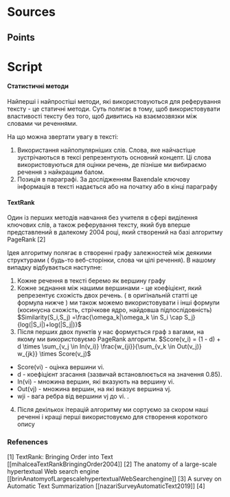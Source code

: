 # Sources

## Points 

# Script

#### Cтатистичні методи 
Найперші і найпростіші методи, які використовуються для реферування тексту - це статичні методи. Суть полягає в тому, щоб використовувати властивості тексту без того, щоб дивитись на взаємозвязки між словами чи реченнями. 
 
На що можна звертати увагу в тексті:
1. Використання найпопулярніших слів. Слова, яке найчастіше зустрічаються в тексі репрезентують основний концепт. Ці слова використовуються для оцінки речень, де пізніше ми вибираємо речення з найкращим балом.
2. Позиція в параграфі. За дослідженням Baxendale ключову інформація в тексті надається або на початку або в кінці параграфу
#### TextRank

Один із перших методів навчання без учителя в сфері виділення ключових слів, а також реферування тексту, який був вперше представлений в далекому 2004 році, який створений на базі алгоритму PageRank [2]

Ідея алгоритму полягає в створенні графу залежностей між деякими структурами ( будь-то веб-сторінки, слова чи цілі речення). В нашому випадку відбувається наступне:
1. Кожне речення в тексті беремо як вершину графу
2. Кожне зєднання між нашими вершинами - це коефіцієнт, який репрезентує схожість двох речень. ( в оригінальній статті  це формула нижче ) ми також можемо використовувати і інші формули (косинусна схожість, cтрічкове ядро, найдовша підпослідовність)
$Similarity(S_i,S_j) =\frac{\omega_k|\omega_k \in S_i \cap S_j}{log(|S_i|)+log(|S_j|)}$
3. Після перших двох пунктів у нас формується граф з  вагами, на якому ми використовуємо PageRank алгоритм. 
	$Score(v_i) = (1 - d) + d \times \sum_{v_j \in In(v_i)} \frac{w_{ji}}{\sum_{v_k \in Out(v_j)} w_{jk}} \times Score(v_j)$
- Score(vi​) - оцінка вершини vi​.
- d - коефіцієнт згасання (зазвичай встановлюється на значення 0.85).
- In(vi​) - множина вершин, які вказують на вершину vi​.
- Out(vj​) - множина вершин, на які вказує вершина vj​.
- wji​ - вага ребра від вершини vj​ до vi​.
. 
4. Після декількох ітерацій алгоритму ми сортуємо за скором наші реченні і кращі перші використовуємо для створення короткого опису




### Refenences
[1] TextRank: Bringing Order into Text [[mihalceaTextRankBringingOrder2004]]
[2] The anatomy of a large-scale hypertextual Web search engine [[brinAnatomyofLargescalehypertextualWebSearchengine]]
[3] A survey on Automatic Text Summarization [[nazariSurveyAutomaticText2019]]
[4]
